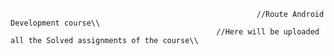                                                            //Route Android Development course\\
                                                  //Here will be uploaded all the Solved assignments of the course\\
